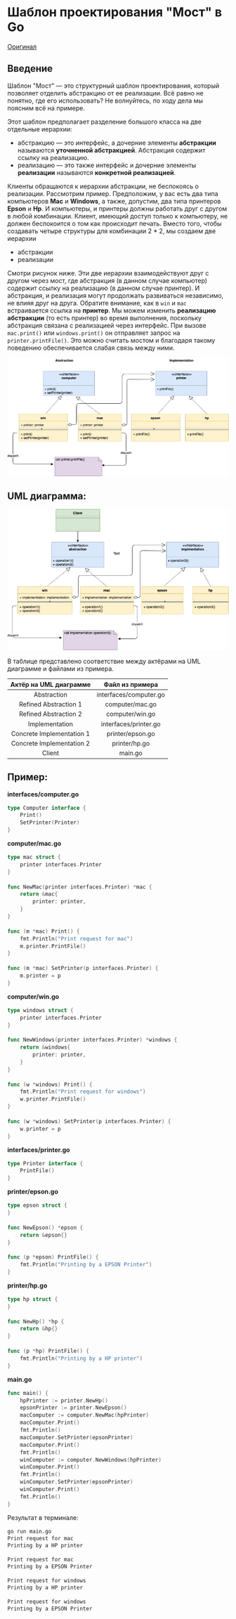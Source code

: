 # Шаблон проектирования "Мост" в Go

[Оригинал](https://golangbyexample.com/bridge-design-pattern-in-go/)

## Введение

Шаблон "Мост" — это структурный шаблон проектирования, который 
позволяет отделить абстракцию от ее реализации. Всё равно не понятно,
где его использовать? Не волнуйтесь, по ходу дела мы поясним всё на примере.

Этот шаблон предполагает разделение большого класса на две отдельные иерархии:

* абстракцию — это интерфейс, а дочерние элементы **абстракции** называются **уточненной 
  абстракцией**. Абстракция содержит ссылку на реализацию.
* реализацию — это также интерфейс и дочерние элементы **реализации** называются 
  **конкретной реализацией**.
  
Клиенты обращаются к иерархии абстракции, не беспокоясь о реализации. Рассмотрим
пример. Предположим, у вас есть два типа компьютеров **Mac** и **Windows**, а также,
допустим, два типа принтеров **Epson** и **Hp**. И компьютеры, и принтеры 
должны работать друг с другом в любой комбинации. Клиент, имеющий доступ только
к компьютеру, не должен беспокоится о том как происходит печать. Вместо того, 
чтобы создавать четыре структуры для комбинации 2 * 2, мы создаем две иерархии

* абстракции
* реализации

Смотри рисунок ниже. Эти две иерархии взаимодействуют друг с другом через мост,
где абстракция (в данном случае компьютер) содержит ссылку на реализацию (в данном 
случае принтер). И абстракция, и реализация могут продолжать развиваться 
независимо, не влияя друг на друга. Обратите внимание, как в `win` и `mac` 
встраивается ссылка на **принтер**. Мы можем изменить **реализацию абстракции**
(то есть принтер) во время выполнения, поскольку абстракция связана с реализацией
через интерфейс. При вызове `mac.print()` или `windows.print()` он отправляет 
запрос на `printer.printFile()`. Это можно считать мостом и благодаря такому 
поведению обеспечивается слабая связь между ними.

![UML1](images/image1.jpg)
## UML диаграмма:

![UML2](images/image2.jpg)

В таблице представлено соответствие между актёрами на UML диаграмме и файлами
из примера.

|  Актёр на UML диаграмме  | Файл из примера |
|:--------:|:-------:|
| Abstraction  | interfaces/computer.go  |
| Refined Abstraction 1 |   computer/mac.go  |
| Refined Abstraction 2 | computer/win.go |
| Implementation | interfaces/printer.go |
| Concrete Implementation 1 | printer/epson.go |
| Concrete Implementation 2 | printer/hp.go |
| Client   | main.go |

## Пример:

**interfaces/computer.go**

```go
type Computer interface {
    Print()
    SetPrinter(Printer)
}
```

**computer/mac.go**

```go
type mac struct {
    printer interfaces.Printer
}

func NewMac(printer interfaces.Printer) *mac {
    return &mac{
        printer: printer,
    }
}

func (m *mac) Print() {
    fmt.Println("Print request for mac")
    m.printer.PrintFile()
}

func (m *mac) SetPrinter(p interfaces.Printer) {
    m.printer = p
}
```

**computer/win.go**

```go
type windows struct {
    printer interfaces.Printer
}

func NewWindows(printer interfaces.Printer) *windows {
    return &windows{
        printer: printer,
    }
}

func (w *windows) Print() {
    fmt.Println("Print request for windows")
    w.printer.PrintFile()
}

func (w *windows) SetPrinter(p interfaces.Printer) {
    w.printer = p
}
```

**interfaces/printer.go**

```go
type Printer interface {
    PrintFile()
}
```

**printer/epson.go**

```go
type epson struct {
}

func NewEpson() *epson {
    return &epson{}
}

func (p *epson) PrintFile() {
    fmt.Println("Printing by a EPSON Printer")
}
```

**printer/hp.go**

```go
type hp struct {
}

func NewHp() *hp {
    return &hp{}
}

func (p *hp) PrintFile() {
    fmt.Println("Printing by a HP printer")
}
```

**main.go**

```go
func main() {
    hpPrinter := printer.NewHp()
    epsonPrinter := printer.NewEpson()
    macComputer := computer.NewMac(hpPrinter)
    macComputer.Print()
    fmt.Println()
    macComputer.SetPrinter(epsonPrinter)
    macComputer.Print()
    fmt.Println()
    winComputer := computer.NewWindows(hpPrinter)
    winComputer.Print()
    fmt.Println()
    winComputer.SetPrinter(epsonPrinter)
    winComputer.Print()
    fmt.Println()
}
```

Результат в терминале:

```shell
go run main.go
Print request for mac
Printing by a HP printer

Print request for mac
Printing by a EPSON Printer

Print request for windows
Printing by a HP printer

Print request for windows
Printing by a EPSON Printer

```